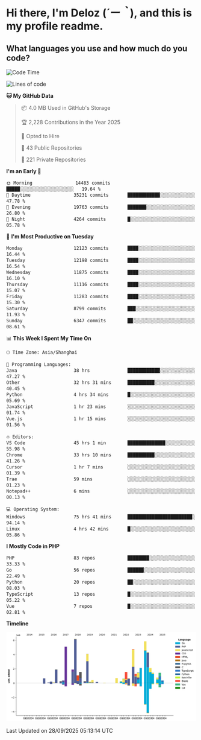 # **Hi there, I'm Deloz (*´ー｀*), and this is my profile readme.**

## **What languages you use and how much do you code?**

<!--START_SECTION:waka-->
![Code Time](http://img.shields.io/badge/Code%20Time-7%2C646%20hrs%2038%20mins-blue)

![Lines of code](https://img.shields.io/badge/From%20Hello%20World%20I%27ve%20Written-54.0%20million%20lines%20of%20code-blue)

**🐱 My GitHub Data** 

> 📦 4.0 MB Used in GitHub's Storage 
 > 
> 🏆 2,228 Contributions in the Year 2025
 > 
> 💼 Opted to Hire
 > 
> 📜 43 Public Repositories 
 > 
> 🔑 221 Private Repositories 
 > 
**I'm an Early 🐤** 

```text
🌞 Morning                14483 commits       █████░░░░░░░░░░░░░░░░░░░░   19.64 % 
🌆 Daytime                35231 commits       ████████████░░░░░░░░░░░░░   47.78 % 
🌃 Evening                19763 commits       ███████░░░░░░░░░░░░░░░░░░   26.80 % 
🌙 Night                  4264 commits        █░░░░░░░░░░░░░░░░░░░░░░░░   05.78 % 
```
📅 **I'm Most Productive on Tuesday** 

```text
Monday                   12123 commits       ████░░░░░░░░░░░░░░░░░░░░░   16.44 % 
Tuesday                  12198 commits       ████░░░░░░░░░░░░░░░░░░░░░   16.54 % 
Wednesday                11875 commits       ████░░░░░░░░░░░░░░░░░░░░░   16.10 % 
Thursday                 11116 commits       ████░░░░░░░░░░░░░░░░░░░░░   15.07 % 
Friday                   11283 commits       ████░░░░░░░░░░░░░░░░░░░░░   15.30 % 
Saturday                 8799 commits        ███░░░░░░░░░░░░░░░░░░░░░░   11.93 % 
Sunday                   6347 commits        ██░░░░░░░░░░░░░░░░░░░░░░░   08.61 % 
```


📊 **This Week I Spent My Time On** 

```text
🕑︎ Time Zone: Asia/Shanghai

💬 Programming Languages: 
Java                     38 hrs              ████████████░░░░░░░░░░░░░   47.27 % 
Other                    32 hrs 31 mins      ██████████░░░░░░░░░░░░░░░   40.45 % 
Python                   4 hrs 34 mins       █░░░░░░░░░░░░░░░░░░░░░░░░   05.69 % 
JavaScript               1 hr 23 mins        ░░░░░░░░░░░░░░░░░░░░░░░░░   01.74 % 
Vue.js                   1 hr 15 mins        ░░░░░░░░░░░░░░░░░░░░░░░░░   01.56 % 

🔥 Editors: 
VS Code                  45 hrs 1 min        ██████████████░░░░░░░░░░░   55.98 % 
Chrome                   33 hrs 10 mins      ██████████░░░░░░░░░░░░░░░   41.26 % 
Cursor                   1 hr 7 mins         ░░░░░░░░░░░░░░░░░░░░░░░░░   01.39 % 
Trae                     59 mins             ░░░░░░░░░░░░░░░░░░░░░░░░░   01.23 % 
Notepad++                6 mins              ░░░░░░░░░░░░░░░░░░░░░░░░░   00.13 % 

💻 Operating System: 
Windows                  75 hrs 41 mins      ████████████████████████░   94.14 % 
Linux                    4 hrs 42 mins       █░░░░░░░░░░░░░░░░░░░░░░░░   05.86 % 
```

**I Mostly Code in PHP** 

```text
PHP                      83 repos            ████████░░░░░░░░░░░░░░░░░   33.33 % 
Go                       56 repos            ██████░░░░░░░░░░░░░░░░░░░   22.49 % 
Python                   20 repos            ██░░░░░░░░░░░░░░░░░░░░░░░   08.03 % 
TypeScript               13 repos            █░░░░░░░░░░░░░░░░░░░░░░░░   05.22 % 
Vue                      7 repos             █░░░░░░░░░░░░░░░░░░░░░░░░   02.81 % 
```



**Timeline**

![Lines of Code chart](https://raw.githubusercontent.com/deloz/deloz/main/assets/bar_graph.png)


 Last Updated on 28/09/2025 05:13:14 UTC
<!--END_SECTION:waka-->
